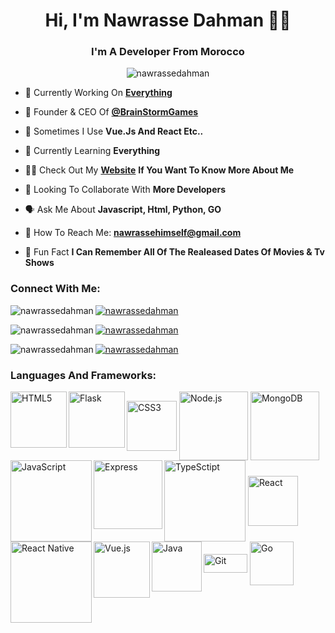 

<h1 align="center">Hi, I'm Nawrasse Dahman 👨‍💻 </h1>

<h3 align="center">I'm A Developer From Morocco</h3>

<p align="center"> <img src="https://komarev.com/ghpvc/?username=nawrassedahman&label=Profile%20views&color=0e75b6&style=flat" alt="nawrassedahman" /> </p>





- 🤖 Currently Working On [**Everything**](https://github.com/NawrasseDahman)

- 👑 Founder & CEO Of [**@BrainStormGames**](https://github.com/BrainstormGames)

- 👀 Sometimes I Use **Vue.Js And React Etc..**

- 🧠 Currently Learning **Everything**

- 👨‍💻 Check Out My [**Website**](https://nawrassedahman.github.io) **If You Want To Know More About Me**

- 🤩 Looking To Collaborate With **More Developers**

- 🗣️ Ask Me About **Javascript, Html, Python, GO**

- 📧 How To Reach Me: **nawrassehimself@gmail.com**

- 🥋 Fun Fact **I Can Remember All Of The Realeased Dates Of Movies & Tv Shows**

<p align="left">

<h3 align="left">Connect With Me:</h3>

<a href="https://twitter.com/nawrassedahman" target="blank"><img align="left" src="https://img.shields.io/badge/Twitter-1DA1F2?style=for-the-badge&logo=twitter&logoColor=white" alt="nawrassedahman" /></a>

<a href="https://instagram.com/nawrassedahman" target="blank"><img align="center" src="https://img.shields.io/badge/Instagram-E4405F?style=for-the-badge&logo=instagram&logoColor=white" alt="nawrassedahman" /></a>


<a href="https://open.spotify.com/user/72clwpvmzjpne0gpnfs9tldd9?si=gRZFoZ6NRYOrVlUKIiPQXQ&utm_source=copy-link&dl_branch=1" target="blank"><img align="left" src="https://img.shields.io/badge/Spotify-1ED760?&style=for-the-badge&logo=spotify&logoColor=white" alt="nawrassedahman" /></a>

<a href="https://discord.gg/wEdNaN8ZPP" target="blank"><img align="center" src="https://img.shields.io/badge/%3CServer%3E-%237289DA.svg?style=for-the-badge&logo=discord&logoColor=white" alt="nawrassedahman" /></a>

<a href="https://codepen.io/nawrassedahman" target="blank"><img align="left" src="https://img.shields.io/badge/Codepen-000000?style=for-the-badge&logo=codepen&logoColor=white" alt="nawrassedahman" /></a>

<a href="https://www.facebook.com/nawrassedahman" target="blank"><img align="center" src="https://img.shields.io/badge/Facebook-1877F2?style=for-the-badge&logo=facebook&logoColor=white" alt="nawrassedahman" /></a>







### Languages And Frameworks:
<img align="left" alt="HTML5" width="90px" src="https://img.shields.io/badge/HTML5-E34F26?style=for-the-badge&logo=html5&logoColor=white" />
<img align="center" alt="CSS3" width="80px" src="https://img.shields.io/badge/CSS3-1572B6?style=for-the-badge&logo=css3&logoColor=white" />
<img align= "left" alt= "Flask" width="90px" src="https://img.shields.io/badge/flask-%23000.svg?&style=for-the-badge&logo=flask&logoColor=white" />
<img align="center" alt="Node.js" width="110px" src="https://img.shields.io/badge/Node.js-43853D?style=for-the-badge&logo=node.js&logoColor=white" />
<img align="left" alt="JavaScript" width="130px" src="https://img.shields.io/badge/JavaScript-323330?style=for-the-badge&logo=javascript&logoColor=F7DF1E" />
<img align="center" alt="MongoDB" width="110px" src="https://img.shields.io/badge/MongoDB-4EA94B?style=for-the-badge&logo=mongodb&logoColor=white" />
<img align="left" alt="Express" width="110px" src="https://img.shields.io/badge/Express.js-000000?style=for-the-badge&logo=express&logoColor=white" />
<img align="center" alt="TypeSctipt" width="130px" src="https://img.shields.io/badge/typescript-%23007ACC.svg?&style=for-the-badge&logo=typescript&logoColor=white" />
<img align="left" alt="React Native" width="130px" src="https://img.shields.io/badge/React_Native-20232A?style=for-the-badge&logo=react&logoColor=61DAFB" />
<img align="center" alt="React" width="80px" src="https://img.shields.io/badge/React-20232A?style=for-the-badge&logo=react&logoColor=61DAFB" />
<img align="left" alt="Vue.js" width="90px" src="https://img.shields.io/badge/Vue.js-35495E?style=for-the-badge&logo=vue.js&logoColor=4FC08D" />
<img align="center" alt="Git" height="30px" width="70px" src="https://img.shields.io/badge/Git-F05032?style=for-the-badge&logo=git&logoColor=white" />
<img align="left" alt="Java" width="80px" src="https://img.shields.io/badge/Java-ED8B00?style=for-the-badge&logo=java&logoColor=white" />
<img align="center" alt="Go" width="70px" src="https://img.shields.io/badge/Go-00ADD8?style=for-the-badge&logo=go&logoColor=white" />




































                                           




















